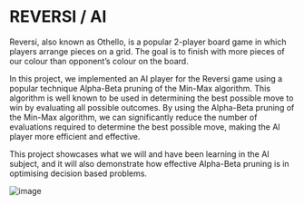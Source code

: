 # REVERSI / AI

Reversi, also known as Othello, is a popular 2-player board game in which players arrange pieces on a grid. The goal is to finish with more pieces of our colour than opponent’s colour on the board. 

In this project, we implemented an AI player for the Reversi game using a popular technique Alpha-Beta pruning of the Min-Max algorithm. This algorithm is well known to be used in determining the best possible move to win by evaluating all possible outcomes. By using the Alpha-Beta pruning of the Min-Max algorithm, we can significantly reduce the number of evaluations required to determine the best possible move, making the AI player more efficient and effective. 

This project showcases what we will and have been learning in the AI subject, and it will also demonstrate how effective Alpha-Beta pruning is in optimising decision based problems. 

![image](https://user-images.githubusercontent.com/95698522/233302207-88891532-f2cc-452a-b214-d7d3f1948f39.png)
